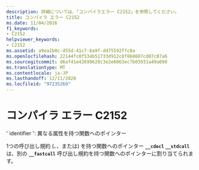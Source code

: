 ```yaml
---
description: 詳細については、「コンパイラエラー C2152」を参照してください。
title: コンパイラ エラー C2152
ms.date: 11/04/2016
f1_keywords:
- C2152
helpviewer_keywords:
- C2152
ms.assetid: a9ea2b0c-d55d-41c7-ba9f-dd75592ffc8a
ms.openlocfilehash: 22144fc0f534b51733d912c8f868607cd07c87a6
ms.sourcegitcommit: d6af41e42699628c3e2e6063ec7b03931a49a098
ms.translationtype: MT
ms.contentlocale: ja-JP
ms.lasthandoff: 12/11/2020
ms.locfileid: "97235269"
---
```

# <a name="compiler-error-c2152"></a>コンパイラ エラー C2152

' identifier ': 異なる属性を持つ関数へのポインター

1つの呼び出し規約 (、、または) を持つ関数へのポインター **`__cdecl`** **`__stdcall`** は、別の **`__fastcall`** 呼び出し規約を持つ関数へのポインターに割り当てられます。
